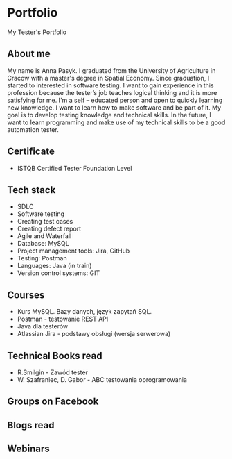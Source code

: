 # Portfolio
My Tester's Portfolio

## About me
My name is Anna Pasyk. I graduated from the University of Agriculture in Cracow with a master's degree in Spatial Economy. Since graduation, I started to interested in software testing. I want to gain experience in this profession because the tester’s job teaches logical thinking and it is more satisfying for me. I'm a self – educated person and open to quickly learning new knowledge. I want to learn how to make software and be part of it. My goal is to develop testing knowledge and technical skills. In the future, I want to learn programming and make use of my technical skills to be a good automation tester.

## Certificate
* ISTQB Certified Tester Foundation Level 

## Tech stack
* SDLC
* Software testing
* Creating test cases
* Creating defect report
* Agile and Waterfall
* Database: MySQL
* Project management tools: Jira, GitHub
* Testing: Postman
* Languages: Java (in train) 
* Version control systems: GIT


## Courses
* Kurs MySQL. Bazy danych, język zapytań SQL.
* Postman - testowanie REST API
* Java dla testerów
* Atlassian Jira - podstawy obsługi (wersja serwerowa)


## Technical Books read
* R.Smilgin - Zawód tester
* W. Szafraniec, D. Gabor - ABC testowania oprogramowania


## Groups on Facebook

## Blogs read

## Webinars


